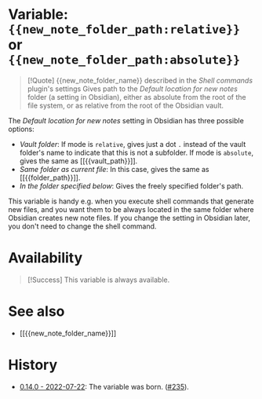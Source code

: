 # Variable: `{{new_note_folder_path:relative}}` or `{{new_note_folder_path:absolute}}`
> [!Quote] {{new_note_folder_name}} described in the *Shell commands* plugin's settings
> Gives path to the *Default location for new notes* folder (a setting in Obsidian), either as absolute from the root of the file system, or as relative from the root of the Obsidian vault.

The *Default location for new notes* setting in Obsidian has three possible options:
- *Vault folder*: If mode is `relative`, gives just a dot `.` instead of the vault folder's name to indicate that this is not a subfolder. If mode is `absolute`, gives the same as [[{{vault_path}}]].
- *Same folder as current file*: In this case, gives the same as [[{{folder_path}}]].
- *In the folder specified below*: Gives the freely specified folder's path.

This variable is handy e.g. when you execute shell commands that generate new files, and you want them to be always located in the same folder where Obsidian creates new note files. If you change the setting in Obsidian later, you don't need to change the shell command.

# Availability
> [!Success] This variable is always available.

# See also
- [[{{new_note_folder_name}}]]

# History
- [0.14.0 - 2022-07-22](https://github.com/Taitava/obsidian-shellcommands/blob/main/CHANGELOG.md#0140---2022-07-22): The variable was born. ([#235](https://github.com/Taitava/obsidian-shellcommands/issues/235)).